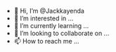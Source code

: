 - 👋 Hi, I’m @Jackkayenda
- 👀 I’m interested in ...
- 🌱 I’m currently learning ...
- 💞️ I’m looking to collaborate on ...
- 📫 How to reach me ...

<!---
Jackkayenda/Jackkayenda is a ✨ special ✨ repository because its `README.md` (this file) appears on your GitHub profile.
You can click the Preview link to take a look at your changes.
--->
